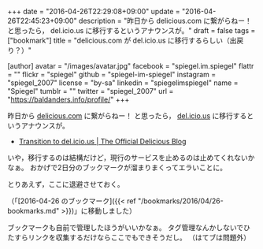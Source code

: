 +++
date = "2016-04-26T22:29:08+09:00"
update = "2016-04-26T22:45:23+09:00"
description = "昨日から delicious.com に繋がらねー！ と思ったら， del.icio.us に移行するというアナウンスが。"
draft = false
tags = ["bookmark"]
title = "delicious.com が del.icio.us に移行するらしい（出戻り？）"

[author]
  avatar = "/images/avatar.jpg"
  facebook = "spiegel.im.spiegel"
  flattr = ""
  flickr = "spiegel"
  github = "spiegel-im-spiegel"
  instagram = "spiegel_2007"
  license = "by-sa"
  linkedin = "spiegelimspiegel"
  name = "Spiegel"
  tumblr = ""
  twitter = "spiegel_2007"
  url = "https://baldanders.info/profile/"
+++

昨日から [delicious.com](https://delicious.com/spiegel) に繋がらねー！ と思ったら， [del.icio.us](http://del.icio.us/) に移行するというアナウンスが。

- [Transition to del.icio.us | The Official Delicious Blog](http://blog.delicious.com/2016/04/transition-to-del-icio-us/)

いや，移行するのは結構だけど，現行のサービスを止めるのは止めてくれないかなぁ。
おかげで2日分のブックマークが溜まりまくってエラいことに。

とりあえず，ここに退避させておく。

（「[2016-04-26 のブックマーク]({{< ref "/bookmarks/2016/04/26-bookmarks.md" >}})」に移動しました）

ブックマークも自前で管理したほうがいいかなぁ。
タグ管理なんかしないでひたすらリンクを収集するだけならここでもできそうだし。
（はてブは問題外）
